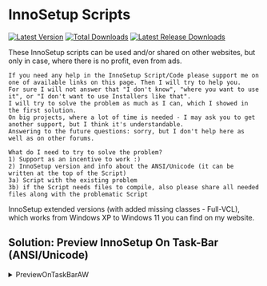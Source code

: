 # InnoSetup Scripts

[![Latest Version](https://img.shields.io/github/release/Wilenty/InnoSetup-Scripts.svg)](https://github.com/Wilenty/InnoSetup-Scripts/releases/latest)
[![Total Downloads](https://img.shields.io/github/downloads/Wilenty/InnoSetup-Scripts/total.svg)](https://github.com/Wilenty/InnoSetup-Scripts/releases)
[![Latest Release Downloads](https://img.shields.io/github/downloads/Wilenty/InnoSetup-Scripts/latest/total.svg)](https://github.com/Wilenty/InnoSetup-Scripts/releases/latest)


These InnoSetup scripts can be used and/or shared on other websites, but only in case, where there is no profit, even from ads.

```
If you need any help in the InnoSetup Script/Code please support me on one of available links on this page. Then I will try to help you.
For sure I will not answer that "I don't know", "where you want to use it", or "I don't want to use Installers like that".
I will try to solve the problem as much as I can, which I showed in the first solution.
On big projects, where a lot of time is needed - I may ask you to get another support, but I think it's understandable.
Answering to the future questions: sorry, but I don't help here as well as on other forums.

What do I need to try to solve the problem?
1) Support as an incentive to work :)
2) InnoSetup version and info about the ANSI/Unicode (it can be written at the top of the Script)
3a) Script with the existing problem
3b) if the Script needs files to compile, also please share all needed files along with the problematic Script
```

InnoSetup extended versions (with added missing classes - Full-VCL), which works from Windows XP to Windows 11 you can find on my website.

## Solution: Preview InnoSetup On Task-Bar (ANSI/Unicode)

<details><summary>PreviewOnTaskBarAW</summary>

  This is where the original script comes from: https://groups.google.com/g/innosetup/c/cjf1cGiAwK4
```
Easy way to add this Script to your Installer is to use the IssJoiner,
which you can get from there: https://archive.codeplex.com/?p=issjoiner
or you can get local copy of it from my GitHub.
The order of scripts is important!
IssJoiner Command-Line: "Joiner.exe" "PreviewOnTaskBarAW.isi" "YourScript.iss"
After IssJoiner, open the result file named: "joined.iss" in the Inno Compiler.
If the Inno Compiler will show an error about double entries - comment on it and try to compile again until it will find them all.

This Sample Script was tested from Inno Setup 5.0.x (ANSI/Unicode) to 6.2.0 (Unicode) versions on Windows 7 & 11.
And I don't saw any side-effects by using this Script, as they wrote on StackOverflow: https://stackoverflow.com/questions/64060208/inno-setup-window-preview-in-taskbar
But it must be made on certain rules... Please check the descriptions in the "PreviewOnTaskBarAW.isi",
if you want to add it manually to your existing Script.
```
  I had added it to my VC++ installer: https://github.com/Wilenty/VisualC-redist-installers-Demos

  So, you can check by yourself, if there exist any side-effects after using it.
</details>
